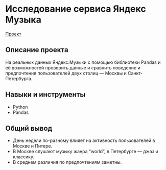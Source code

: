 # Исследование сервиса Яндекс Музыка

[Проект](https://github.com/yaricon/Portfolio/blob/main/01%20Яндекс%20Музыка/Исследование%20Яндекс%20Музыки.ipynb)

## Описание проекта

На реальных данных Яндекс.Музыки c помощью библиотеки Pandas и её возможностей проверить данные и сравнить поведение и предпочтения пользователей двух столиц — Москвы и Санкт-Петербурга.

## Навыки и инструменты

- Python
- Pandas


## Общий вывод

- День недели по-разному влияет на активность пользователей в Москве и Питере.
- В Москве слушают музыку жанра “world”, в Петербурге — джаз и классику.
- В среднем различия по предпочтениям заметны.
